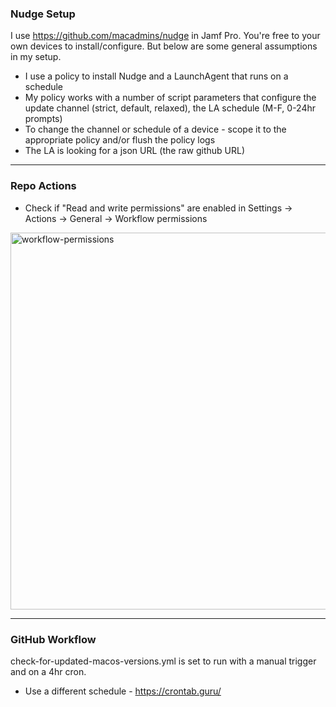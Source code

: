 ### Nudge Setup
I use https://github.com/macadmins/nudge in Jamf Pro. You're free to your own devices to install/configure. But below are some general assumptions in my setup.
* I use a policy to install Nudge and a LaunchAgent that runs on a schedule
* My policy works with a number of script parameters that configure the update channel (strict, default, relaxed), the LA schedule (M-F, 0-24hr prompts)
* To change the channel or schedule of a device - scope it to the appropriate policy and/or flush the policy logs
* The LA is looking for a json URL (the raw github URL)

---
### Repo Actions
* Check if "Read and write permissions" are enabled in Settings -> Actions -> General -> Workflow permissions
<img width="603" alt="workflow-permissions" src="https://github.com/distorted-fields/nudge-json-updater/assets/18072053/47c8e66b-2500-4398-b588-0f429182e471">

---
### GitHub Workflow
check-for-updated-macos-versions.yml is set to run with a manual trigger and on a 4hr cron. 
* Use a different schedule - https://crontab.guru/
